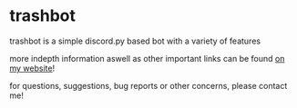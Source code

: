 # trashbot

trashbot is a simple discord.py based bot with a variety of features

more indepth information aswell as other important links can be found [on my website](https://elisttm.space/trashbot)!

for questions, suggestions, bug reports or other concerns, please contact me!